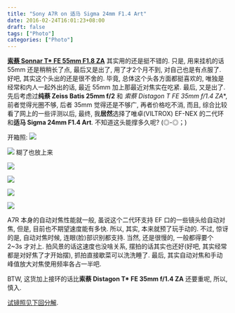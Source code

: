 ```yaml
---
title: "Sony A7R on 适马 Sigma 24mm F1.4 Art"
date: 2016-02-24T16:01:23+08:00
draft: false
tags: ["Photo"]
categories: ["Photo"]
---
```


**[索蔡 Sonnar T* FE 55mm F1.8 ZA](http://xguox.me/fe55-f18-redtory.html)** 其实用的还是挺不错的. 只是, 用来挂机的话 55mm 还是稍稍长了点, 最后又是出了, 用了才2个月不到, 对自己也是有点服了.
好吧, 其实这个头出的还是很不舍的. 毕竟, 总体这个头各方面都挺喜欢的, 唯独是经常和内人一起外出的话, 最近 55mm 加上那最近对焦实在吃紧. 最后, 又是出了. 先后考虑过**纯蔡 Zeiss Batis 25mm f/2** 和 **索蔡 Distagon T* FE 35mm f/1.4 ZA**, 前者觉得光圈不够, 后者 35mm 觉得还是不够广, 再者价格吃不消, 而且, 综合比较看了网上的一些评测以后, 最终, 我**居然**选择了唯卓(VILTROX) EF-NEX 的二代环和**适马 Sigma 24mm F1.4 Art**. 不知道这头能撑多久呢? (◎-◎；)

开箱照:
![](http://ww3.sinaimg.cn/large/62fdd4d5jw1f2e0jjeaxqj21kw16cb0n.jpg)

![](http://ww2.sinaimg.cn/large/62fdd4d5jw1f2e0jmx8poj21kw11uqtg.jpg)
糊了也放上来

![](http://ww4.sinaimg.cn/large/62fdd4d5jw1f2e0jfhslij21kw11u4qp.jpg)

![](http://ww1.sinaimg.cn/large/62fdd4d5jw1f2e0jhx00wj21kw11ue81.jpg)

![](http://ww3.sinaimg.cn/large/62fdd4d5jw1f2e0jlg3wuj21kw11u7wh.jpg)

![](http://ww3.sinaimg.cn/large/62fdd4d5jw1f2e0jga0pqj20lc0sg77l.jpg)

A7R 本身的自动对焦性能就一般, 虽说这个二代环支持 EF 口的一些镜头给自动对焦, 但是, 目前也不期望速度能有多快. 所以, 其实, 本来就预了玩手动的. 不过, 惊讶的是, 自动对焦时候, 连眼(脸)部识别都支持. 当然, 还是很慢的, 一般都得要个 2~3s 才对上. 拍风景的话这速度也没啥关系, 摆拍的话其实也还好(好吧, 其实经常都是对好焦了才开始摆), 抓拍直接歇菜可以洗洗睡了. 最后, 其实自动对焦和手动峰值放大对焦使用频率各占一半吧.

BTW, 这货加上接环的话比**索蔡 Distagon T* FE 35mm f/1.4 ZA** 还要重呢, 所以, 慎入.

[试镜照见下回分解](http://xguox.me/sigma-24mm-f14-art-a7r-sample.html).
